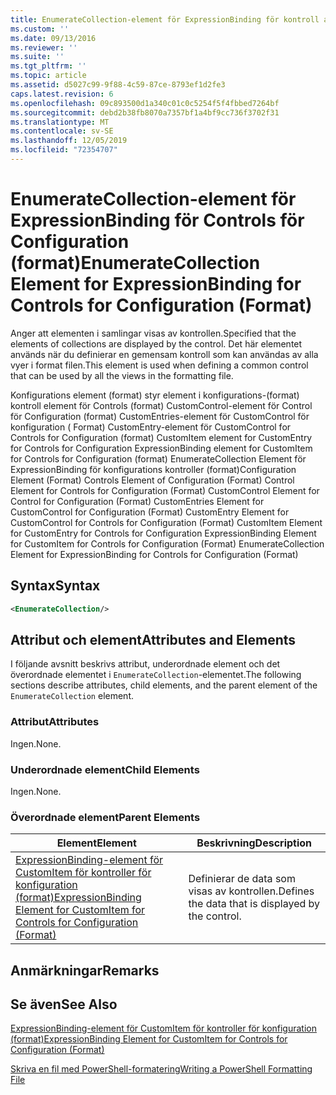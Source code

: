 ```yaml
---
title: EnumerateCollection-element för ExpressionBinding för kontroll av konfiguration (format) | Microsoft Docs
ms.custom: ''
ms.date: 09/13/2016
ms.reviewer: ''
ms.suite: ''
ms.tgt_pltfrm: ''
ms.topic: article
ms.assetid: d5027c99-9f88-4c59-87ce-8793ef1d2fe3
caps.latest.revision: 6
ms.openlocfilehash: 09c893500d1a340c01c0c5254f5f4fbbed7264bf
ms.sourcegitcommit: debd2b38fb8070a7357bf1a4bf9cc736f3702f31
ms.translationtype: MT
ms.contentlocale: sv-SE
ms.lasthandoff: 12/05/2019
ms.locfileid: "72354707"
---
```

# <a name="enumeratecollection-element-for-expressionbinding-for-controls-for-configuration-format"></a><span data-ttu-id="0b66b-102">EnumerateCollection-element för ExpressionBinding för Controls för Configuration (format)</span><span class="sxs-lookup"><span data-stu-id="0b66b-102">EnumerateCollection Element for ExpressionBinding for Controls for Configuration (Format)</span></span>

<span data-ttu-id="0b66b-103">Anger att elementen i samlingar visas av kontrollen.</span><span class="sxs-lookup"><span data-stu-id="0b66b-103">Specified that the elements of collections are displayed by the control.</span></span> <span data-ttu-id="0b66b-104">Det här elementet används när du definierar en gemensam kontroll som kan användas av alla vyer i format filen.</span><span class="sxs-lookup"><span data-stu-id="0b66b-104">This element is used when defining a common control that can be used by all the views in the formatting file.</span></span>

<span data-ttu-id="0b66b-105">Konfigurations element (format) styr element i konfigurations-(format) kontroll element för Controls (format) CustomControl-element för Control för Configuration (format) CustomEntries-element för CustomControl för konfiguration ( Format) CustomEntry-element för CustomControl for Controls for Configuration (format) CustomItem element for CustomEntry for Controls for Configuration ExpressionBinding element for CustomItem for Controls for Configuration (format) EnumerateCollection Element för ExpressionBinding för konfigurations kontroller (format)</span><span class="sxs-lookup"><span data-stu-id="0b66b-105">Configuration Element (Format) Controls Element of Configuration (Format) Control Element for Controls for Configuration (Format) CustomControl Element for Control for Configuration (Format) CustomEntries Element for CustomControl for Configuration (Format) CustomEntry Element for CustomControl for Controls for Configuration (Format) CustomItem Element for CustomEntry for Controls for Configuration ExpressionBinding Element for CustomItem for Controls for Configuration (Format) EnumerateCollection Element for ExpressionBinding for Controls for Configuration (Format)</span></span>

## <a name="syntax"></a><span data-ttu-id="0b66b-106">Syntax</span><span class="sxs-lookup"><span data-stu-id="0b66b-106">Syntax</span></span>

```xml
<EnumerateCollection/>
```

## <a name="attributes-and-elements"></a><span data-ttu-id="0b66b-107">Attribut och element</span><span class="sxs-lookup"><span data-stu-id="0b66b-107">Attributes and Elements</span></span>

<span data-ttu-id="0b66b-108">I följande avsnitt beskrivs attribut, underordnade element och det överordnade elementet i `EnumerateCollection`-elementet.</span><span class="sxs-lookup"><span data-stu-id="0b66b-108">The following sections describe attributes, child elements, and the parent element of the `EnumerateCollection` element.</span></span>

### <a name="attributes"></a><span data-ttu-id="0b66b-109">Attribut</span><span class="sxs-lookup"><span data-stu-id="0b66b-109">Attributes</span></span>

<span data-ttu-id="0b66b-110">Ingen.</span><span class="sxs-lookup"><span data-stu-id="0b66b-110">None.</span></span>

### <a name="child-elements"></a><span data-ttu-id="0b66b-111">Underordnade element</span><span class="sxs-lookup"><span data-stu-id="0b66b-111">Child Elements</span></span>

<span data-ttu-id="0b66b-112">Ingen.</span><span class="sxs-lookup"><span data-stu-id="0b66b-112">None.</span></span>

### <a name="parent-elements"></a><span data-ttu-id="0b66b-113">Överordnade element</span><span class="sxs-lookup"><span data-stu-id="0b66b-113">Parent Elements</span></span>

|<span data-ttu-id="0b66b-114">Element</span><span class="sxs-lookup"><span data-stu-id="0b66b-114">Element</span></span>|<span data-ttu-id="0b66b-115">Beskrivning</span><span class="sxs-lookup"><span data-stu-id="0b66b-115">Description</span></span>|
|-------------|-----------------|
|[<span data-ttu-id="0b66b-116">ExpressionBinding-element för CustomItem för kontroller för konfiguration (format)</span><span class="sxs-lookup"><span data-stu-id="0b66b-116">ExpressionBinding Element for CustomItem for Controls for Configuration (Format)</span></span>](./expressionbinding-element-for-customitem-for-controls-for-configuration-format.md)|<span data-ttu-id="0b66b-117">Definierar de data som visas av kontrollen.</span><span class="sxs-lookup"><span data-stu-id="0b66b-117">Defines the data that is displayed by the control.</span></span>|

## <a name="remarks"></a><span data-ttu-id="0b66b-118">Anmärkningar</span><span class="sxs-lookup"><span data-stu-id="0b66b-118">Remarks</span></span>

## <a name="see-also"></a><span data-ttu-id="0b66b-119">Se även</span><span class="sxs-lookup"><span data-stu-id="0b66b-119">See Also</span></span>

[<span data-ttu-id="0b66b-120">ExpressionBinding-element för CustomItem för kontroller för konfiguration (format)</span><span class="sxs-lookup"><span data-stu-id="0b66b-120">ExpressionBinding Element for CustomItem for Controls for Configuration (Format)</span></span>](./expressionbinding-element-for-customitem-for-controls-for-configuration-format.md)

[<span data-ttu-id="0b66b-121">Skriva en fil med PowerShell-formatering</span><span class="sxs-lookup"><span data-stu-id="0b66b-121">Writing a PowerShell Formatting File</span></span>](./writing-a-powershell-formatting-file.md)

